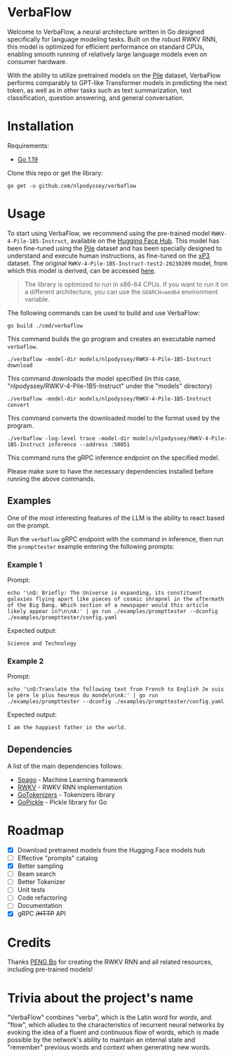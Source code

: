 # VerbaFlow

Welcome to VerbaFlow, a neural architecture written in Go designed specifically for language modeling tasks. 
Built on the robust RWKV RNN, this model is optimized for efficient performance on standard CPUs, enabling smooth running of relatively large language models even on consumer hardware.

With the ability to utilize pretrained models on the [Pile](https://arxiv.org/abs/2101.00027) dataset, VerbaFlow performs comparably to GPT-like Transformer models in predicting the next token, as well as in other tasks such as text summarization, text classification, question answering, and general conversation. 

# Installation

Requirements:

* [Go 1.19](https://golang.org/dl/)

Clone this repo or get the library:

```console
go get -u github.com/nlpodyssey/verbaflow
```

# Usage

To start using VerbaFlow, we recommend using the pre-trained model `RWKV-4-Pile-1B5-Instruct`, available on the [Hugging Face Hub](https://huggingface.co/nlpodyssey/RWKV-4-Pile-1B5-Instruct).
This model has been fine-tuned using the [Pile](https://huggingface.co/datasets/the_pile) dataset and has been specially designed to understand and execute human instructions, as fine-tuned on the [xP3](https://huggingface.co/datasets/bigscience/xP3all) dataset. 
The original `RWKV-4-Pile-1B5-Instruct-test2-20230209` model, from which this model is derived, can be accessed [here](https://huggingface.co/BlinkDL/rwkv-4-pile-1b5).

> The library is optimized to run in x86-64 CPUs. If you want to run it on a different architecture, you can use the `GOARCH=amd64` environment variable.

The following commands can be used to build and use VerbaFlow:

```console
go build ./cmd/verbaflow
```

This command builds the go program and creates an executable named `verbaflow`.

```console
./verbaflow -model-dir models/nlpodyssey/RWKV-4-Pile-1B5-Instruct download
```

This command downloads the model specified (in this case, "nlpodyssey/RWKV-4-Pile-1B5-Instruct" under the "models" directory)

```console
./verbaflow -model-dir models/nlpodyssey/RWKV-4-Pile-1B5-Instruct convert
```

This command converts the downloaded model to the format used by the program.

```console
./verbaflow -log-level trace -model-dir models/nlpodyssey/RWKV-4-Pile-1B5-Instruct inference --address :50051
```

This command runs the gRPC inference endpoint on the specified model.

Please make sure to have the necessary dependencies installed before running the above commands.

## Examples

One of the most interesting features of the LLM is the ability to react based on the prompt.

Run the `verbaflow` gRPC endpoint with the command in inference, then run the `prompttester` example entering the following prompts:

### Example 1

Prompt:

```console
echo '\nQ: Briefly: The Universe is expanding, its constituent galaxies flying apart like pieces of cosmic shrapnel in the aftermath of the Big Bang. Which section of a newspaper would this article likely appear in?\n\nA:' | go run ./examples/prompttester --dconfig ./examples/prompttester/config.yaml
```

Expected output:

```console
Science and Technology
```

### Example 2

Prompt:

```console
echo '\nQ:Translate the following text from French to English Je suis le père le plus heureux du monde\n\nA:' | go run ./examples/prompttester --dconfig ./examples/prompttester/config.yaml
```

Expected output:

```console
I am the happiest father in the world.
```

## Dependencies

A list of the main dependencies follows:

- [Spago](http://github.com/nlpodyssey/spago) - Machine Learning framework
- [RWKV](http://github.com/nlpodyssey/rwkv) - RWKV RNN implementation
- [GoTokenizers](http://github.com/nlpodyssey/gotokenizers) - Tokenizers library
- [GoPickle](http://github.com/nlpodyssey/gopickle) - Pickle library for Go

# Roadmap

- [x] Download pretrained models from the Hugging Face models hub
- [ ] Effective "prompts" catalog
- [x] Better sampling
- [ ] Beam search
- [ ] Better Tokenizer
- [ ] Unit tests
- [ ] Code refactoring
- [ ] Documentation
- [x] gRPC ~~/HTTP~~ API

# Credits

Thanks [PENG Bo](https://github.com/BlinkDL) for creating the RWKV RNN and all related resources, including pre-trained models!

# Trivia about the project's name

"VerbaFlow" combines "verba", which is the Latin word for *words*, and "flow", which alludes to the characteristics of recurrent neural networks by evoking the idea of a fluent and continuous flow of words, which is made possible by the network's ability to maintain an internal state and "remember" previous words and context when generating new words.